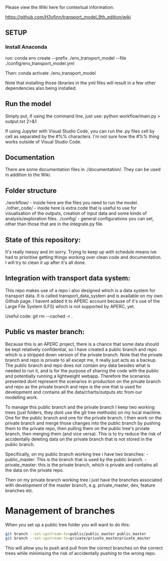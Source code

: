 Please view the Wiki here for contextual information:

https://github.com/H3yfinn/transport_model_9th_edition/wiki

## SETUP
### Install Anaconda
run:
conda env create --prefix ./env_transport_model --file ./config/env_transport_model.yml

Then:
conda activate ./env_transport_model

Note that installing those libraries in the yml files will result in a few other dependencies also being installed.

## Run the model
Simply put, if using the command line, just use:
python workflow/main.py > output.txt 2>&1

If using Jupyter with Visual Studio Code, you can run the .py files cell by cell as separated by the #%% characters. I'm not sure how the #%% thing works outside of Visual Studio Code.

## Documentation
There are some documentation files in ./documentation/. They can be used in addition to the Wiki.

## Folder structure
./workflow/ - inside here are the files you need to run the model. 
./other_code/ - inside here is extra code that is useful to use for visualisation of the outputs, creation of input data and some kinds of analysis/exploration files. 
./config/ - general configurations you can set, other than those that are in the integrate.py file.

## State of this repository:
It's really messy and im sorry. Trying to keep up with schedule means ive had to prioritise getting things working over clean code and documentation. I will try to clean it up after it's all done.

## Integration with transport data system:
This repo makes use of a repo i also designed which is a data system for transport data. It is called transport_data_system and is available on my own Github page. I havent added it to APERC account because of it's use of the Large File System (LFS) which is not supported by APERC, yet. 

Useful code:
git rm --cached -r .

## Public vs master branch:
Because this is an APERC project, there is a chance that some data should be kept relatively confidential, so I have created a public branch and repo which is a stripped down version of the private branch. Note that the private branch and repo is private to all except me, it really just acts as a backup. The public branch and repo does not contain any data besides what is needed to run it, and is for the purpose of sharing the code with the public and potentially running a lightweight webapp. Therefore the scenarios presented dont represent the scenarios in production on the private branch and repo as the private branch and repo is the one that is used for development and contains all the data/charts/outputs etc from our modelling work.

To manage this public branch and the private branch I keep two working trees (just folders, they dont use the git tree methods) on my local machine. One for the public branch and one for the private branch. I then work on the private branch and merge those changes into the public branch by pushing them to the private repo, then pulling them on the public tree's prviate branch, then merging them (and vice versa). This is to try reduce the risk of accidentally deleting data on the private branch that is not stored in the public branch.

Specifically, on my public branch working tree i have two branches: 
-public_master: This is the branch that is used by the public branch.
-private_master: this is the private branch, which is private and contains all the data on the private repo.

Then on my private branch working tree i just have the branches associated with development of the master branch, e.g. private_master, dev, feature branches etc.

# Management of branches
When you set up a public tree folder you will want to do this:
```bash
git branch --set-upstream-to=public/public_master public_master
git branch --set-upstream-to=private/private_masterprivate_master
```
This will allow you to push and pull from the correct branches on the correct trees while minimising the risk of accidentally pushing to the wrong repo.